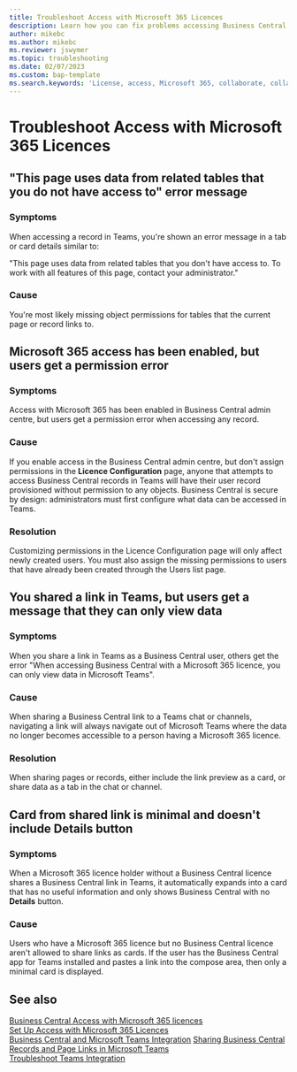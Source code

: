 ```yaml
---
title: Troubleshoot Access with Microsoft 365 Licences
description: Learn how you can fix problems accessing Business Central with only a Microsoft 365 licence.
author: mikebc
ms.author: mikebc
ms.reviewer: jswymer
ms.topic: troubleshooting
ms.date: 02/07/2023
ms.custom: bap-template
ms.search.keywords: 'License, access, Microsoft 365, collaborate, collaboration, Teams, Microsoft Teams'
---
```


# <a name="troubleshoot-access-with-microsoft-365-licenses"></a>Troubleshoot Access with Microsoft 365 Licences

## <a name="this-page-uses-data-from-related-tables-that-you-do-not-have-access-to-error-message"></a>"This page uses data from related tables that you do not have access to" error message

### <a name="symptoms"></a>Symptoms

When accessing a record in Teams, you're shown an error message in a tab or card details similar to:

"This page uses data from related tables that you don't have access to. To work with all features of this page, contact your administrator."

### <a name="cause"></a>Cause

You're most likely missing object permissions for tables that the current page or record links to.

## <a name="microsoft-365-access-has-been-enabled-but-users-get-a-permission-error"></a>Microsoft 365 access has been enabled, but users get a permission error

### <a name="symptoms-1"></a>Symptoms

Access with Microsoft 365 has been enabled in Business Central admin centre, but users get a permission error when accessing any record.

### <a name="cause-1"></a>Cause

If you enable access in the Business Central admin centre, but don't assign permissions in the **Licence Configuration** page, anyone that attempts to access Business Central records in Teams will have their user record provisioned without permission to any objects. Business Central is secure by design: administrators must first configure what data can be accessed in Teams. 

### <a name="resolution"></a>Resolution

Customizing permissions in the Licence Configuration page will only affect newly created users. You must also assign the missing permissions to users that have already been created through the Users list page. 

## <a name="you-shared-a-link-in-teams-but-users-get-a-message-that-they-can-only-view-data"></a>You shared a link in Teams, but users get a message that they can only view data

### <a name="symptoms-2"></a>Symptoms

When you share a link in Teams as a Business Central user, others get the error "When accessing Business Central with a Microsoft 365 licence, you can only view data in Microsoft Teams".

### <a name="cause-2"></a>Cause

When sharing a Business Central link to a Teams chat or channels, navigating a link will always navigate out of Microsoft Teams where the data no longer becomes accessible to a person having a Microsoft 365 licence.

### <a name="resolution-1"></a>Resolution

When sharing pages or records, either include the link preview as a card, or share data as a tab in the chat or channel.

## <a name="card-from-shared-link-is-minimal-and-doesnt-include-details-button"></a>Card from shared link is minimal and doesn't include Details button

### <a name="symptoms-3"></a>Symptoms

When a Microsoft 365 licence holder without a Business Central licence shares a Business Central link in Teams, it automatically expands into a card that has no useful information and only shows Business Central with no **Details** button.

### <a name="cause-3"></a>Cause

Users who have a Microsoft 365 licence but no Business Central licence aren't allowed to share links as cards. If the user has the Business Central app for Teams installed and pastes a link into the compose area, then only a minimal card is displayed. 

## <a name="see-also"></a>See also

[Business Central Access with Microsoft 365 licences](admin-access-with-m365-license.md#minimum-requirements)  
[Set Up Access with Microsoft 365 Licences](admin-access-with-m365-license-setup.md)  
[Business Central and Microsoft Teams Integration](across-teams-overview.md)
[Sharing Business Central Records and Page Links in Microsoft Teams](across-working-with-teams.md)  
[Troubleshoot Teams Integration](admin-teams-troubleshooting.md)  
